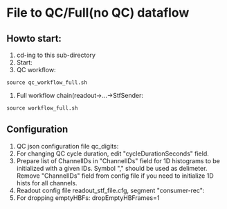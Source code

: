 # File to QC/Full(no QC) dataflow
## Howto start:
1. cd-ing to this sub-directory
2. Start:
  1. QC workflow:
````
source qc_workflow_full.sh
````
  1. Full workflow chain(readout->...->StfSender:
````
source workflow_full.sh
````

## Configuration
1. QC json configuration file qc_digits:
  1. For changing QC cycle duration, edit "cycleDurationSeconds" field.
  2. Prepare list of ChannelIDs in "ChannelIDs" field for 1D histograms to be initialized with a given IDs. Symbol "," should be used as delimeter. Remove "ChannelIDs" field from config file if you need to initialize 1D hists for all channels.
2. Readout config file readout_stf_file.cfg, segment "consumer-rec":
  1. For dropping emptyHBFs: dropEmptyHBFrames=1
